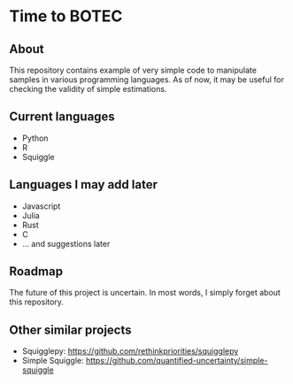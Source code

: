 # Time to BOTEC

## About

This repository contains example of very simple code to manipulate samples in various programming languages. As of now, it may be useful for checking the validity of simple estimations.

## Current languages

- Python
- R
- Squiggle 

## Languages I may add later

- Javascript
- Julia 
- Rust
- C
- ... and suggestions later

## Roadmap

The future of this project is uncertain. In most words, I simply forget about this repository.

## Other similar projects

- Squigglepy: <https://github.com/rethinkpriorities/squigglepy>
- Simple Squiggle: <https://github.com/quantified-uncertainty/simple-squiggle>
